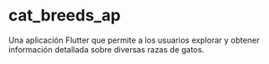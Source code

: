 # cat_breeds_ap

Una aplicación Flutter que permite a los usuarios explorar y obtener información detallada sobre diversas razas de gatos.

